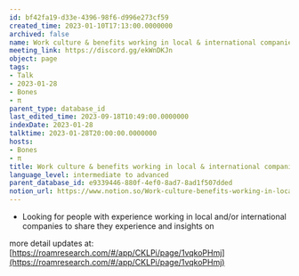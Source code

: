 ```yaml
---
id: bf42fa19-d33e-4396-98f6-d996e273cf59
created_time: 2023-01-10T17:13:00.0000000
archived: false
name: Work culture & benefits working in local & international companies
meeting_link: https://discord.gg/ekWnDKJn
object: page
tags:
- Talk
- 2023-01-28
- Bones
- π
parent_type: database_id
last_edited_time: 2023-09-18T10:49:00.0000000
indexDate: 2023-01-28
talktime: 2023-01-28T20:00:00.0000000
hosts:
- Bones
- π
title: Work culture & benefits working in local & international companies
language_level: intermediate to advanced
parent_database_id: e9339446-880f-4ef0-8ad7-8ad1f507dded
notion_url: https://www.notion.so/Work-culture-benefits-working-in-local-international-companies-bf42fa19d33e439698f6d996e273cf59
---
```


   - Looking for people with experience working in local and/or international companies to share they experience and insights on

more detail updates at:
[https://roamresearch.com/#/app/CKLPi/page/1vqkoPHmj](https://roamresearch.com/#/app/CKLPi/page/1vqkoPHmj)

























